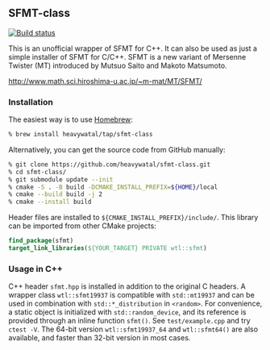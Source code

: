 ## SFMT-class

[![Build status](https://github.com/heavywatal/sfmt-class/workflows/build/badge.svg)](https://github.com/heavywatal/sfmt-class/actions)

This is an unofficial wrapper of SFMT for C++.
It can also be used as just a simple installer of SFMT for C/C++.
SFMT is a new variant of Mersenne Twister (MT) introduced by Mutsuo Saito and Makoto Matsumoto.

http://www.math.sci.hiroshima-u.ac.jp/~m-mat/MT/SFMT/

### Installation

The easiest way is to use [Homebrew](https://brew.sh/):
```sh
% brew install heavywatal/tap/sfmt-class
```

Alternatively, you can get the source code from GitHub manually:
```sh
% git clone https://github.com/heavywatal/sfmt-class.git
% cd sfmt-class/
% git submodule update --init
% cmake -S . -B build -DCMAKE_INSTALL_PREFIX=${HOME}/local
% cmake --build build -j 2
% cmake --install build
```

Header files are installed to `${CMAKE_INSTALL_PREFIX}/include/`.
This library can be imported from other CMake projects:
```cmake
find_package(sfmt)
target_link_libraries(${YOUR_TARGET} PRIVATE wtl::sfmt)
```

### Usage in C++

C++ header `sfmt.hpp` is installed in addition to the original C headers.
A wrapper class `wtl::sfmt19937` is compatible with `std::mt19937` and can be used in combination with `std::*_distribution` in `<random>`.
For convenience, a static object is initialized with `std::random_device`, and its reference is provided through an inline function `sfmt()`.
See ``test/example.cpp`` and try `ctest -V`.
The 64-bit version `wtl::sfmt19937_64` and `wtl::sfmt64()` are also available, and faster than 32-bit version in most cases.

